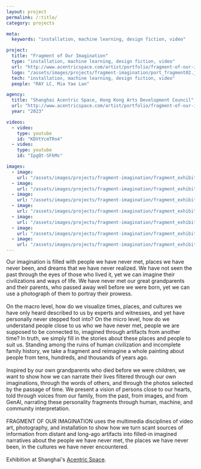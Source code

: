 ```yaml
---
layout: project
permalink: /:title/
category: projects

meta:
  keywords: "installation, machine learning, design fiction, video"

project:
  title: "Fragment of Our Imagination"
  type: "installation, machine learning, design fiction, video"
  url: "http://www.acentricspace.com/artist/portfolio/fragment-of-our-imagination-ray-lc/"
  logo: "/assets/images/projects/fragment-imagination/port_fragment02.jpg"
  tech: "installation, machine learning, design fiction, video"
  people: "RAY LC, Mia Yao Lan"

agency:
  title: "Shanghai Acentric Space, Hong Kong Arts Development Council"
  url: "http://www.acentricspace.com/artist/portfolio/fragment-of-our-imagination-ray-lc/"
  year: "2023"

videos:
  - video:
    type: youtube
    id: "KDVtYcmTRn4"
  - video:
    type: youtube
    id: "IpgQt-SFkMs"

images:
  - image:
    url: "/assets/images/projects/fragment-imagination/fragment_exhibit-35.jpg"
  - image:
    url: "/assets/images/projects/fragment-imagination/fragment_exhibit-59.jpg"
  - image:
    url: "/assets/images/projects/fragment-imagination/fragment_exhibit-27.jpg"
  - image:
    url: "/assets/images/projects/fragment-imagination/fragment_exhibit-41.jpg"
  - image:
    url: "/assets/images/projects/fragment-imagination/fragment_exhibit-45.jpg"
  - image:
    url: "/assets/images/projects/fragment-imagination/fragment_exhibit-44.jpg"
  - image:
    url: "/assets/images/projects/fragment-imagination/fragment_exhibit-54.jpg"
---
```

<p>Our imagination is filled with people we have never met, places we have never been, and dreams that we have never realized. We have not seen the past through the eyes of those who lived it, yet we can imagine their civilizations and ways of life. We have never met our great grandparents and their parents, who passed away well before we were born, yet we can use a photograph of them to portray their prowess.<br><br>
On the macro level, how do we visualize times, places, and cultures we have only heard described to us by experts and witnesses, and yet have personally never stepped foot into? On the micro level, how do we understand people close to us who we have never met, people we are supposed to be connected to, imagined through artifacts from another time? In truth, we simply fill in the stories about these places and people to suit us. Standing among the ruins of human civilization and incomplete family history, we take a fragment and reimagine a whole painting about people from tens, hundreds, and thousands of years ago.<br><br>
Inspired by our own grandparents who died before we were children, we want to show how we can narrate their lives filtered through our own imaginations, through the words of others, and through the photos selected by the passage of time. We present a vision of persons close to our hearts, told through voices from our family, from the past, from images, and from GenAI, narrating these personality fragments through human, machine, and community interpretation.<br><br>
FRAGMENT OF OUR IMAGINATION uses the multimedia disciplines of video art, photography, and installation to show how we turn scant sources of information from distant and long-ago artifacts into filled-in imagined narratives about the people we have never met, the places we have never been, in the cultures we have never encountered.<br><br>
Exhibition at Shanghai's <a href="http://www.acentricspace.com/artist/portfolio/fragment-of-our-imagination-ray-lc/"><u>Acentric Space</u></a>.</p>
